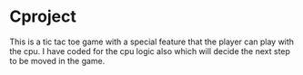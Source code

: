 # Cproject
This is a tic tac toe game with a special feature that the player can play with the cpu. I have coded for the cpu logic also which will decide the next step to be moved in the game. 
